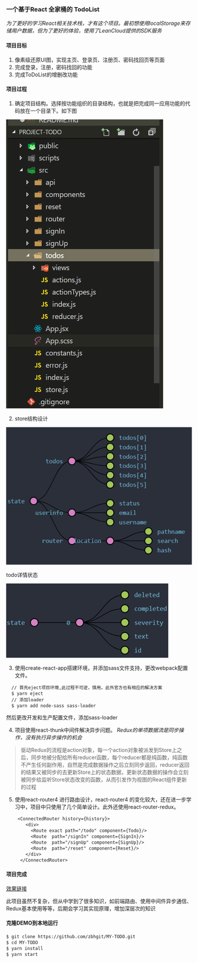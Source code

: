 ### 一个基于React 全家桶的 TodoList


*为了更好的学习React相关技术栈，才有这个项目。最初想使用localStorage来存储用户数据，但为了更好的体验，使用了LeanCloud提供的SDK服务*


#### 项目目标

1. 像素级还原UI图，实现主页、登录页、注册页、密码找回页等页面
2. 完成登录，注册，密码找回的功能
3. 完成ToDoList的增删改功能

#### 项目过程

1. 确定项目结构。选择按功能组织的目录结构，也就是把完成同一应用功能的代码放在一个目录下。如下图
  
  ![目录结构](./redemeImg/catalog.png)

2. store结构设计
  
  ![store设计](./redemeImg/store.png)

  todo详情状态
  
  ![todo详情状态](./redemeImg/todo.png)

3. 使用create-react-app搭建环境，并添加sass文件支持，更改webpack配置文件。
  ```
    // 首先eject项目环境,此过程不可逆，慎用，此外官方也有相应的解决方案
    $ yarn eject
    // 添加loader
    $ yarn add node-sass sass-loader
  ```
  然后更改开发和生产配置文件，添加sass-loader

4. 项目使用react-thunk中间件解决异步问题。
  *Redux的单项数据流是同步操作，没有执行异步操作的机会*
  > 驱动Redux的流程是action对象，每一个action对象被派发到Store上之后，同步地被分配给所有reducer函数，每个reducer都是纯函数，纯函数不产生任何副作用，自然是完成数据操作之后立刻同步返回，reducer返回的结果又被同步的去更新Store上的状态数据，更新状态数据的操作会立刻被同步给监听Store状态改变的函数，从而引发作为视图的React组件更新的过程

5. 使用react-router4 进行路由设计，react-router4 的变化较大，还在进一步学习中，项目中只使用了几个简单设计。此外还使用react-router-redux。

    ```
     <ConnectedRouter history={history}>
        <div>
          <Route exact path="/todo" component={Todo}/>
          <Route  path="/signIn" component={SignIn}/>
          <Route  path="/signUp" component={SignUp}/>
          <Route  path="/reset" component={Reset}/>
        </div>
      </ConnectedRouter>   
    ```


#### 项目完成    
  
  [效果链接](https://zbhgit.github.io/MY-TODO/build)

此项目虽然不复杂，但从中学到了很多知识，如前端路由、使用中间件异步通信、Redux基本使用等等，后期会学习其实现原理，增加深层次的知识

#### 克隆DEMO到本地运行

```
$ git clone https://github.com/zbhgit/MY-TODO.git
$ cd MY-TODO
$ yarn install
$ yarn start
```
